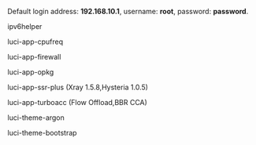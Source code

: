 Default login address: **192.168.10.1**, username: **root**, password: **password**.

ipv6helper

luci-app-cpufreq

luci-app-firewall

luci-app-opkg

luci-app-ssr-plus (Xray 1.5.8,Hysteria 1.0.5)

luci-app-turboacc (Flow Offload,BBR CCA)

luci-theme-argon

luci-theme-bootstrap
